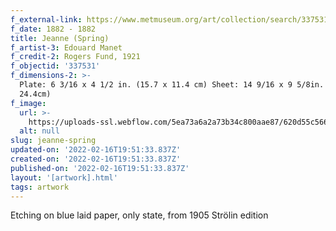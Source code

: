 ```yaml
---
f_external-link: https://www.metmuseum.org/art/collection/search/337531
f_date: 1882 - 1882
title: Jeanne (Spring)
f_artist-3: Edouard Manet
f_credit-2: Rogers Fund, 1921
f_objectid: '337531'
f_dimensions-2: >-
  Plate: 6 3/16 x 4 1/2 in. (15.7 x 11.4 cm) Sheet: 14 9/16 x 9 5/8in. (37 x
  24.4cm)
f_image:
  url: >-
    https://uploads-ssl.webflow.com/5ea73a6a2a73b34c800aae87/620d55c566dd4cfc217fcaff_DP815327.jpeg
  alt: null
slug: jeanne-spring
updated-on: '2022-02-16T19:51:33.837Z'
created-on: '2022-02-16T19:51:33.837Z'
published-on: '2022-02-16T19:51:33.837Z'
layout: '[artwork].html'
tags: artwork
---
```


Etching on blue laid paper, only state, from 1905 Strölin edition
